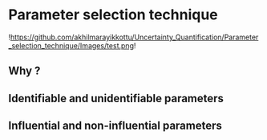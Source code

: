 # Parameter selection technique

!https://github.com/akhilmarayikkottu/Uncertainty_Quantification/Parameter_selection_technique/Images/test.png!

## Why ?

## Identifiable and unidentifiable parameters

## Influential and non-influential parameters
